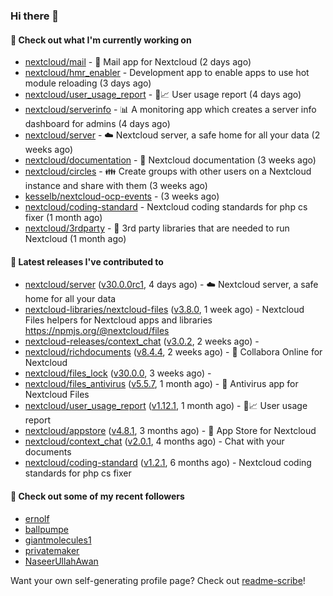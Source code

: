 ### Hi there 👋

#### 👷 Check out what I'm currently working on

- [nextcloud/mail](https://github.com/nextcloud/mail) - 💌 Mail app for Nextcloud (2 days ago)
- [nextcloud/hmr_enabler](https://github.com/nextcloud/hmr_enabler) - Development app to enable apps to use hot module reloading (3 days ago)
- [nextcloud/user_usage_report](https://github.com/nextcloud/user_usage_report) - 👱📈 User usage report (4 days ago)
- [nextcloud/serverinfo](https://github.com/nextcloud/serverinfo) - 📊 A monitoring app which creates a server info dashboard for admins (4 days ago)
- [nextcloud/server](https://github.com/nextcloud/server) - ☁️ Nextcloud server, a safe home for all your data (2 weeks ago)
- [nextcloud/documentation](https://github.com/nextcloud/documentation) - 📘 Nextcloud documentation (3 weeks ago)
- [nextcloud/circles](https://github.com/nextcloud/circles) - 👪 Create groups with other users on a Nextcloud instance and share with them (3 weeks ago)
- [kesselb/nextcloud-ocp-events](https://github.com/kesselb/nextcloud-ocp-events) -  (3 weeks ago)
- [nextcloud/coding-standard](https://github.com/nextcloud/coding-standard) - Nextcloud coding standards for php cs fixer (1 month ago)
- [nextcloud/3rdparty](https://github.com/nextcloud/3rdparty) - :battery: 3rd party libraries that are needed to run Nextcloud (1 month ago)

#### 🔭 Latest releases I've contributed to

- [nextcloud/server](https://github.com/nextcloud/server) ([v30.0.0rc1](https://github.com/nextcloud/server/releases/tag/v30.0.0rc1), 4 days ago) - ☁️ Nextcloud server, a safe home for all your data
- [nextcloud-libraries/nextcloud-files](https://github.com/nextcloud-libraries/nextcloud-files) ([v3.8.0](https://github.com/nextcloud-libraries/nextcloud-files/releases/tag/v3.8.0), 1 week ago) - Nextcloud Files helpers for Nextcloud apps and libraries https://npmjs.org/@nextcloud/files
- [nextcloud-releases/context_chat](https://github.com/nextcloud-releases/context_chat) ([v3.0.2](https://github.com/nextcloud-releases/context_chat/releases/tag/v3.0.2), 2 weeks ago) - 
- [nextcloud/richdocuments](https://github.com/nextcloud/richdocuments) ([v8.4.4](https://github.com/nextcloud/richdocuments/releases/tag/v8.4.4), 2 weeks ago) - 📑 Collabora Online for Nextcloud
- [nextcloud/files_lock](https://github.com/nextcloud/files_lock) ([v30.0.0](https://github.com/nextcloud/files_lock/releases/tag/v30.0.0), 3 weeks ago) - 
- [nextcloud/files_antivirus](https://github.com/nextcloud/files_antivirus) ([v5.5.7](https://github.com/nextcloud/files_antivirus/releases/tag/v5.5.7), 1 month ago) - 👾 Antivirus app for Nextcloud Files
- [nextcloud/user_usage_report](https://github.com/nextcloud/user_usage_report) ([v1.12.1](https://github.com/nextcloud/user_usage_report/releases/tag/v1.12.1), 1 month ago) - 👱📈 User usage report
- [nextcloud/appstore](https://github.com/nextcloud/appstore) ([v4.8.1](https://github.com/nextcloud/appstore/releases/tag/v4.8.1), 3 months ago) -  :convenience_store: App Store for Nextcloud
- [nextcloud/context_chat](https://github.com/nextcloud/context_chat) ([v2.0.1](https://github.com/nextcloud/context_chat/releases/tag/v2.0.1), 4 months ago) - Chat with your documents
- [nextcloud/coding-standard](https://github.com/nextcloud/coding-standard) ([v1.2.1](https://github.com/nextcloud/coding-standard/releases/tag/v1.2.1), 6 months ago) - Nextcloud coding standards for php cs fixer

#### 👯 Check out some of my recent followers

- [ernolf](https://github.com/ernolf)
- [ballpumpe](https://github.com/ballpumpe)
- [giantmolecules1](https://github.com/giantmolecules1)
- [privatemaker](https://github.com/privatemaker)
- [NaseerUllahAwan](https://github.com/NaseerUllahAwan)

Want your own self-generating profile page? Check out [readme-scribe](https://github.com/muesli/readme-scribe)!
